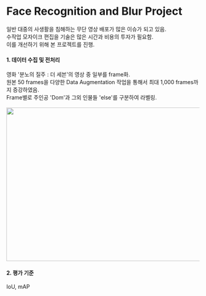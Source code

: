# Face Recognition and Blur Project
일반 대중의 사생활을 침해하는 무단 영상 배포가 많은 이슈가 되고 있음. <br>
수작업 모자이크 편집을 기술은 많은 시간과 비용의 투자가 필요함. <br>
이를 개선하기 위해 본 프로젝트를 진행. <br>

#### 1. 데이터 수집 및 전처리
영화 '분노의 질주 : 더 세븐'의 영상 중 일부를 frame화. <br>
원본 50 frames을 다양한 Data Augmentation 작업을 통해서 최대 1,000 frames까지 증강하였음. <br>
Frame별로 주인공 'Dom'과 그외 인물들 'else'를 구분하여 라벨링. <br><br>
<img src="https://user-images.githubusercontent.com/72846750/110194874-35e34d00-7e7e-11eb-888e-1f0dce3bf612.JPG" width="600" height="400"/>
 <br>

#### 2. 평가 기준
IoU, mAP
